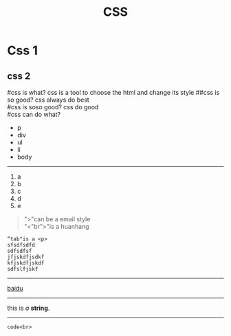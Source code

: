 ﻿---
layout: default
title: CSS
---
<div class="cover-content-right">

Css 1
===
css 2
--


#css is what?
css is a tool to choose the html and change its style
##css is so good?
css always do best<br>
#css is soso good?
css do good<br>
#css can do what?
* p
* div
* ul
* li
* body
 
---


1. a
2. b
3. c
4. d
5. e


>">"can be a email style<br>
>"<"br">"is a huanhang<br>


	“tab"is a <p>
    sfsdfsdfd
	sdfsdfsf
	jfjskdfjsdkf
	kfjskdfjskdf
	sdfslfjskf

* * * 
[baidu](http://www.baidu.com)
- - - 
this is *a* **string**.
***

    code<br>



</div>

